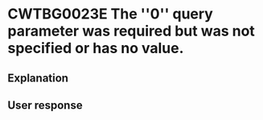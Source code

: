# CWTBG0023E The ''0'' query parameter was required but was not specified or has no value.

## Explanation

## User response